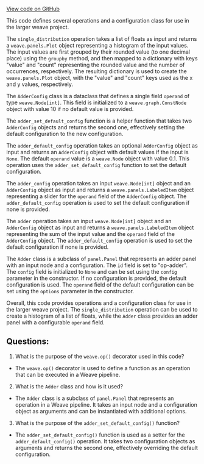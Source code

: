 [View code on GitHub](https://github.com/wandb/weave/weave/ecosystem/shawn/scratch.py)

This code defines several operations and a configuration class for use in the larger weave project. 

The `single_distribution` operation takes a list of floats as input and returns a `weave.panels.Plot` object representing a histogram of the input values. The input values are first grouped by their rounded value (to one decimal place) using the `groupby` method, and then mapped to a dictionary with keys "value" and "count" representing the rounded value and the number of occurrences, respectively. The resulting dictionary is used to create the `weave.panels.Plot` object, with the "value" and "count" keys used as the x and y values, respectively.

The `AdderConfig` class is a dataclass that defines a single field `operand` of type `weave.Node[int]`. This field is initialized to a `weave.graph.ConstNode` object with value 10 if no default value is provided. 

The `adder_set_default_config` function is a helper function that takes two `AdderConfig` objects and returns the second one, effectively setting the default configuration to the new configuration. 

The `adder_default_config` operation takes an optional `AdderConfig` object as input and returns an `AdderConfig` object with default values if the input is `None`. The default `operand` value is a `weave.Node` object with value 0.1. This operation uses the `adder_set_default_config` function to set the default configuration. 

The `adder_config` operation takes an input `weave.Node[int]` object and an `AdderConfig` object as input and returns a `weave.panels.LabeledItem` object representing a slider for the `operand` field of the `AdderConfig` object. The `adder_default_config` operation is used to set the default configuration if none is provided. 

The `adder` operation takes an input `weave.Node[int]` object and an `AdderConfig` object as input and returns a `weave.panels.LabeledItem` object representing the sum of the input value and the `operand` field of the `AdderConfig` object. The `adder_default_config` operation is used to set the default configuration if none is provided. 

The `Adder` class is a subclass of `panel.Panel` that represents an adder panel with an input node and a configuration. The `id` field is set to "op-adder". The `config` field is initialized to `None` and can be set using the `config` parameter in the constructor. If no configuration is provided, the default configuration is used. The `operand` field of the default configuration can be set using the `options` parameter in the constructor. 

Overall, this code provides operations and a configuration class for use in the larger weave project. The `single_distribution` operation can be used to create a histogram of a list of floats, while the `Adder` class provides an adder panel with a configurable `operand` field.
## Questions: 
 1. What is the purpose of the `weave.op()` decorator used in this code?
- The `weave.op()` decorator is used to define a function as an operation that can be executed in a Weave pipeline.

2. What is the `Adder` class and how is it used?
- The `Adder` class is a subclass of `panel.Panel` that represents an operation in a Weave pipeline. It takes an input node and a configuration object as arguments and can be instantiated with additional options. 

3. What is the purpose of the `adder_set_default_config()` function?
- The `adder_set_default_config()` function is used as a setter for the `adder_default_config()` operation. It takes two configuration objects as arguments and returns the second one, effectively overriding the default configuration.